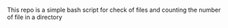 This repo is a simple bash script for check of files and counting the number of file in a directory
